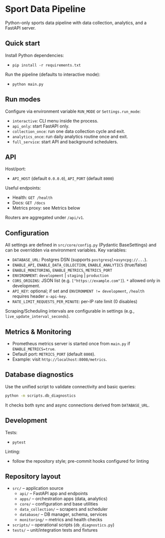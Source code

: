 # Sport Data Pipeline

Python-only sports data pipeline with data collection, analytics, and a FastAPI server.

## Quick start

Install Python dependencies:

- `pip install -r requirements.txt`

Run the pipeline (defaults to interactive mode):

- `python main.py`

## Run modes

Configure via environment variable `RUN_MODE` or `Settings.run_mode`:

- `interactive`: CLI menu inside the process.
- `api_only`: start FastAPI only.
- `collection_once`: run one data collection cycle and exit.
- `analytics_once`: run daily analytics routine once and exit.
- `full_service`: start API and background schedulers.

## API

Host/port:

- `API_HOST` (default `0.0.0.0`), `API_PORT` (default `8000`)

Useful endpoints:

- Health: `GET /health`
- Docs: `GET /docs`
- Metrics proxy: see Metrics below

Routers are aggregated under `/api/v1`.

## Configuration

All settings are defined in `src/core/config.py` (Pydantic BaseSettings) and can be overridden via environment variables. Key variables:

- `DATABASE_URL`: Postgres DSN (supports `postgresql+asyncpg://...`).
- `ENABLE_API`, `ENABLE_DATA_COLLECTION`, `ENABLE_ANALYTICS` (true/false)
- `ENABLE_MONITORING`, `ENABLE_METRICS`, `METRICS_PORT`
- `ENVIRONMENT`: `development` | `staging` | `production`
- `CORS_ORIGINS`: JSON list (e.g. `["https://example.com"]`). `*` allowed only in development.
- `API_KEY`: optional; if set and `ENVIRONMENT != development`, `/health` requires header `x-api-key`.
- `RATE_LIMIT_REQUESTS_PER_MINUTE`: per-IP rate limit (0 disables)

Scraping/Scheduling intervals are configurable in settings (e.g., `live_update_interval_seconds`).

## Metrics & Monitoring

- Prometheus metrics server is started once from `main.py` if `ENABLE_METRICS=true`.
- Default port: `METRICS_PORT` (default `8008`).
- Example: visit `http://localhost:8008/metrics`.

## Database diagnostics

Use the unified script to validate connectivity and basic queries:

```bash
python -m scripts.db_diagnostics
```

It checks both sync and async connections derived from `DATABASE_URL`.

## Development

Tests:

- `pytest`

Linting:

- follow the repository style; pre-commit hooks configured for linting

## Repository layout

- `src/` – application source
  - `api/` – FastAPI app and endpoints
  - `apps/` – orchestration apps (data, analytics)
  - `core/` – configuration and base utilities
  - `data_collection/` – scrapers and scheduler
  - `database/` – DB manager, schema, services
  - `monitoring/` – metrics and health checks
- `scripts/` – operational scripts (`db_diagnostics.py`)
- `tests/` – unit/integration tests and fixtures

